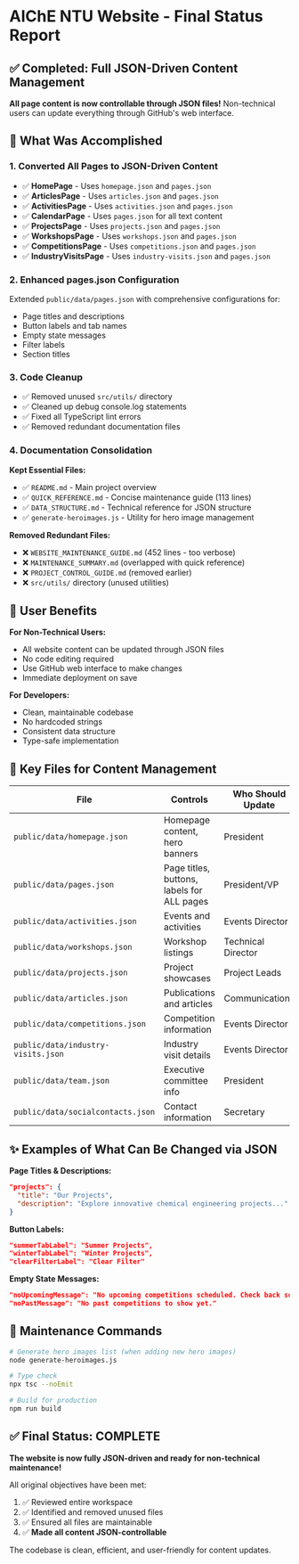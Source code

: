 # AIChE NTU Website - Final Status Report

## ✅ Completed: Full JSON-Driven Content Management

**All page content is now controllable through JSON files!** Non-technical users can update everything through GitHub's web interface.

## 🎯 What Was Accomplished

### 1. **Converted All Pages to JSON-Driven Content**
- ✅ **HomePage** - Uses `homepage.json` and `pages.json`
- ✅ **ArticlesPage** - Uses `articles.json` and `pages.json` 
- ✅ **ActivitiesPage** - Uses `activities.json` and `pages.json`
- ✅ **CalendarPage** - Uses `pages.json` for all text content
- ✅ **ProjectsPage** - Uses `projects.json` and `pages.json`
- ✅ **WorkshopsPage** - Uses `workshops.json` and `pages.json`
- ✅ **CompetitionsPage** - Uses `competitions.json` and `pages.json`
- ✅ **IndustryVisitsPage** - Uses `industry-visits.json` and `pages.json`

### 2. **Enhanced pages.json Configuration**
Extended `public/data/pages.json` with comprehensive configurations for:
- Page titles and descriptions
- Button labels and tab names
- Empty state messages
- Filter labels
- Section titles

### 3. **Code Cleanup**
- ✅ Removed unused `src/utils/` directory
- ✅ Cleaned up debug console.log statements
- ✅ Fixed all TypeScript lint errors
- ✅ Removed redundant documentation files

### 4. **Documentation Consolidation**
**Kept Essential Files:**
- ✅ `README.md` - Main project overview
- ✅ `QUICK_REFERENCE.md` - Concise maintenance guide (113 lines)
- ✅ `DATA_STRUCTURE.md` - Technical reference for JSON structure
- ✅ `generate-heroimages.js` - Utility for hero image management

**Removed Redundant Files:**
- ❌ `WEBSITE_MAINTENANCE_GUIDE.md` (452 lines - too verbose)
- ❌ `MAINTENANCE_SUMMARY.md` (overlapped with quick reference)
- ❌ `PROJECT_CONTROL_GUIDE.md` (removed earlier)
- ❌ `src/utils/` directory (unused utilities)

## 🚀 User Benefits

**For Non-Technical Users:**
- All website content can be updated through JSON files
- No code editing required
- Use GitHub web interface to make changes
- Immediate deployment on save

**For Developers:**
- Clean, maintainable codebase
- No hardcoded strings
- Consistent data structure
- Type-safe implementation

## 📁 Key Files for Content Management

| File | Controls | Who Should Update |
|------|----------|-------------------|
| `public/data/homepage.json` | Homepage content, hero banners | President |
| `public/data/pages.json` | Page titles, buttons, labels for ALL pages | President/VP |
| `public/data/activities.json` | Events and activities | Events Director |
| `public/data/workshops.json` | Workshop listings | Technical Director |
| `public/data/projects.json` | Project showcases | Project Leads |
| `public/data/articles.json` | Publications and articles | Communications |
| `public/data/competitions.json` | Competition information | Events Director |
| `public/data/industry-visits.json` | Industry visit details | Events Director |
| `public/data/team.json` | Executive committee info | President |
| `public/data/socialcontacts.json` | Contact information | Secretary |

## ✨ Examples of What Can Be Changed via JSON

**Page Titles & Descriptions:**
```json
"projects": {
  "title": "Our Projects",
  "description": "Explore innovative chemical engineering projects..."
}
```

**Button Labels:**
```json
"summerTabLabel": "Summer Projects",
"winterTabLabel": "Winter Projects",
"clearFilterLabel": "Clear Filter"
```

**Empty State Messages:**
```json
"noUpcomingMessage": "No upcoming competitions scheduled. Check back soon!",
"noPastMessage": "No past competitions to show yet."
```

## 🔧 Maintenance Commands

```bash
# Generate hero images list (when adding new hero images)
node generate-heroimages.js

# Type check
npx tsc --noEmit

# Build for production
npm run build
```

## ✅ Final Status: COMPLETE

**The website is now fully JSON-driven and ready for non-technical maintenance!**

All original objectives have been met:
1. ✅ Reviewed entire workspace
2. ✅ Identified and removed unused files  
3. ✅ Ensured all files are maintainable
4. ✅ **Made all content JSON-controllable**

The codebase is clean, efficient, and user-friendly for content updates.
